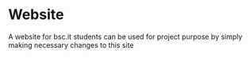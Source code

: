 # Website
 A website for bsc.it students can be used for project purpose by simply making necessary changes to this site
